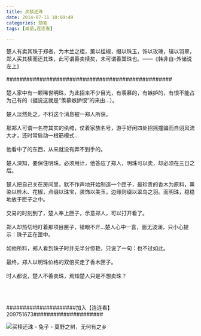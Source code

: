 ```yaml
---
title: 买椟还珠
date: 2014-07-11 10:00:49
categories: 随笔
tags: [成语,连连看]

---
```

楚人有卖其珠于郑者，为木兰之柜，薰以桂椒，缀以珠玉，饰以玫瑰，辑以羽翠， 郑人买其椟而还其珠，此可谓善卖椟矣，未可谓善鬻珠也。——《韩非自-外储说左上》<br /><br />##################################################<br /><br />楚人家中有一颗稀世明珠，为此招来不少目光，有羡慕的，有嫉妒的，有恨不能占为己有的（据说这就是“羡慕嫉妒恨”的来由...）。<br /><br />楚人淡然处之，不料这个消息被一郑人所获。<br /><br />那郑人可谓一名符其实的纨绔，仗着家族名号，游手好闲四处招摇撞骗而自诩风流大才，还时常启动一根筋模式...<br /><br />他看中了的东西，从来就没有弄不到手的。<br /><br />楚人深知，要保住明珠，必须用计，他答应了郑人，明珠可以卖，却必须在三日之后。<br /><br />楚人把自己关在房间里，默不作声地开始制造一个匣子，最珍贵的香木为原料，熏染以桂木、花椒，点缀以珠宝，装饰以美玉，边缘则缀以翠鸟之羽。而明珠，稳稳地放于匣子之中。<br /><br />交易的时刻到了，楚人奉上匣子，示意郑人，可以打开看了。<br /><br />郑人却热切地盯着那项目匣子，错眼不开...楚人心中一喜，面无波澜，只小心提示：珠子正在匣中。<br /><br />如他所料，郑人看到珠子时并无半分惊艳，只说了一句：也不过如此。<br /><br />最终，郑人以明珠价格的双倍买走了香木匣子。<br /><br />时人都说，楚人不善卖珠，焉知楚人只是不想卖珠？<br /><br /><br /><br />

#####################加入【连连看】209751673#####################

![买椟还珠 - 兔子 - 莫野之树，无何有之乡](845269355162392896.png)